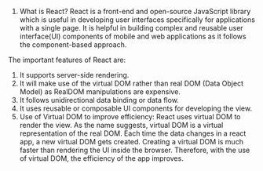 1. What is React?
   React is a front-end and open-source JavaScript library which is useful in developing user interfaces specifically for applications with a single page. It is helpful in building complex and reusable user interface(UI) components of mobile and web applications as it follows the component-based approach.

The important features of React are:

1. It supports server-side rendering.
2. It will make use of the virtual DOM rather than real DOM (Data Object Model) as RealDOM manipulations are expensive.
3. It follows unidirectional data binding or data flow.
4. It uses reusable or composable UI components for developing the view.
5. Use of Virtual DOM to improve efficiency: React uses virtual DOM to render the view. As the name suggests, virtual DOM is a virtual representation of the real DOM. Each time the data changes in a react app, a new virtual DOM gets created. Creating a virtual DOM is much faster than rendering the UI inside the browser. Therefore, with the use of virtual DOM, the efficiency of the app improves.
